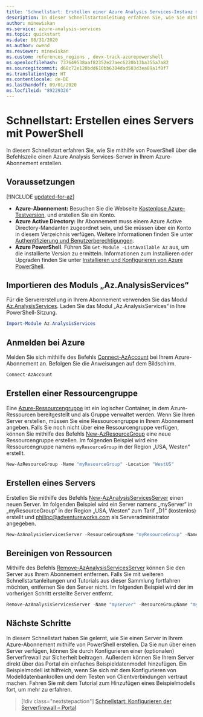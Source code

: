 ```yaml
---
title: 'Schnellstart: Erstellen einer Azure Analysis Services-Instanz mithilfe von PowerShell | Microsoft-Dokumentation'
description: In dieser Schnellstartanleitung erfahren Sie, wie Sie mithilfe von PowerShell einen Azure Analysis Services-Server erstellen.
author: minewiskan
ms.service: azure-analysis-services
ms.topic: quickstart
ms.date: 08/31/2020
ms.author: owend
ms.reviewer: minewiskan
ms.custom: references_regions , devx-track-azurepowershell
ms.openlocfilehash: 737649538aaf82352e27aec6220b13ba355a7a82
ms.sourcegitcommit: d68c72e120bdd610bb6304dad503d3ea89a1f0f7
ms.translationtype: HT
ms.contentlocale: de-DE
ms.lasthandoff: 09/01/2020
ms.locfileid: "89229326"
---
```

# <a name="quickstart-create-a-server---powershell"></a>Schnellstart: Erstellen eines Servers mit PowerShell

In diesem Schnellstart erfahren Sie, wie Sie mithilfe von PowerShell über die Befehlszeile einen Azure Analysis Services-Server in Ihrem Azure-Abonnement erstellen.

## <a name="prerequisites"></a>Voraussetzungen

[!INCLUDE [updated-for-az](../../includes/updated-for-az.md)]

- **Azure-Abonnement:** Besuchen Sie die Webseite [Kostenlose Azure-Testversion](https://azure.microsoft.com/offers/ms-azr-0044p/), und erstellen Sie ein Konto.
- **Azure Active Directory:** Ihr Abonnement muss einem Azure Active Directory-Mandanten zugeordnet sein, und Sie müssen über ein Konto in diesem Verzeichnis verfügen. Weitere Informationen finden Sie unter [Authentifizierung und Benutzerberechtigungen](analysis-services-manage-users.md).
- **Azure PowerShell**. Führen Sie `Get-Module -ListAvailable Az` aus, um die installierte Version zu ermitteln. Informationen zum Installieren oder Upgraden finden Sie unter [Installieren und Konfigurieren von Azure PowerShell](/powershell/azure/install-Az-ps).

## <a name="import-azanalysisservices-module"></a>Importieren des Moduls „Az.AnalysisServices“

Für die Servererstellung in Ihrem Abonnement verwenden Sie das Modul [Az.AnalysisServices](/powershell/module/az.analysisservices). Laden Sie das Modul „Az.AnalysisServices“ in Ihre PowerShell-Sitzung.

```powershell
Import-Module Az.AnalysisServices
```

## <a name="sign-in-to-azure"></a>Anmelden bei Azure

Melden Sie sich mithilfe des Befehls [Connect-AzAccount](/powershell/module/az.accounts/connect-azaccount) bei Ihrem Azure-Abonnement an. Befolgen Sie die Anweisungen auf dem Bildschirm.

```powershell
Connect-AzAccount
```

## <a name="create-a-resource-group"></a>Erstellen einer Ressourcengruppe

Eine [Azure-Ressourcengruppe](../azure-resource-manager/management/overview.md) ist ein logischer Container, in dem Azure-Ressourcen bereitgestellt und als Gruppe verwaltet werden. Wenn Sie Ihren Server erstellen, müssen Sie eine Ressourcengruppe in Ihrem Abonnement angeben. Falls Sie noch nicht über eine Ressourcengruppe verfügen, können Sie mithilfe des Befehls [New-AzResourceGroup](/powershell/module/az.resources/new-azresourcegroup) eine neue Ressourcengruppe erstellen. Im folgenden Beispiel wird eine Ressourcengruppe namens `myResourceGroup` in der Region „USA, Westen“ erstellt.

```powershell
New-AzResourceGroup -Name "myResourceGroup" -Location "WestUS"
```

## <a name="create-a-server"></a>Erstellen eines Servers

Erstellen Sie mithilfe des Befehls [New-AzAnalysisServicesServer](/powershell/module/az.analysisservices/new-azanalysisservicesserver) einen neuen Server. Im folgenden Beispiel wird ein Server namens „myServer“ in „myResourceGroup“ in der Region „USA, Westen“ zum Tarif „D1“ (kostenlos) erstellt und philipc@adventureworks.com als Serveradministrator angegeben.

```powershell
New-AzAnalysisServicesServer -ResourceGroupName "myResourceGroup" -Name "myserver" -Location WestUS -Sku D1 -Administrator "philipc@adventure-works.com"
```

## <a name="clean-up-resources"></a>Bereinigen von Ressourcen

Mithilfe des Befehls [Remove-AzAnalysisServicesServer](/powershell/module/az.analysisservices/new-azanalysisservicesserver) können Sie den Server aus Ihrem Abonnement entfernen. Falls Sie mit weiteren Schnellstartanleitungen und Tutorials aus dieser Sammlung fortfahren möchten, entfernen Sie den Server nicht. Im folgenden Beispiel wird der im vorherigen Schritt erstellte Server entfernt.


```powershell
Remove-AzAnalysisServicesServer -Name "myserver" -ResourceGroupName "myResourceGroup"
```

## <a name="next-steps"></a>Nächste Schritte

In diesem Schnellstart haben Sie gelernt, wie Sie einen Server in Ihrem Azure-Abonnement mithilfe von PowerShell erstellen. Da Sie nun über einen Server verfügen, können Sie durch Konfigurieren einer (optionalen) Serverfirewall zur Sicherheit beitragen. Außerdem können Sie Ihrem Server direkt über das Portal ein einfaches Beispieldatenmodell hinzufügen. Ein Beispielmodell ist hilfreich, wenn Sie sich mit dem Konfigurieren von Modelldatenbankrollen und dem Testen von Clientverbindungen vertraut machen. Fahren Sie mit dem Tutorial zum Hinzufügen eines Beispielmodells fort, um mehr zu erfahren.

> [!div class="nextstepaction"]
> [Schnellstart: Konfigurieren der Serverfirewall – Portal](analysis-services-qs-firewall.md)      